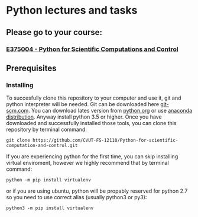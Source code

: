 # Python lectures and tasks

## Please go to your course:

### [E375004 - Python for Scientific Computations and Control](course-E375004.md)

## Prerequisites

### Installing

To succesfully clone this repository to your computer and use it, git and python interpreter will be needed.
Git can be downloaded here [git-scm.com](https://git-scm.com/downloads).
You can download lates version from [python.org](https://www.python.org/) or use [anaconda distribution](https://www.anaconda.com/). Anyway install python 3.5 or higher.
Once you have downloaded and successfully installed those tools, you can clone this repository by terminal command:
```
git clone https://github.com/CVUT-FS-12110/Python-for-scientific-computation-and-control.git
```
If you are experiencing python for the first time, you can skip installing virtual enviroment, however we highly recommend that by terminal command:
```
python -m pip install virtualenv
```
or if you are using ubuntu, python will be propably reserved for python 2.7 so you need to use correct alias (usually python3 or py3):
```
python3 -m pip install virtualenv
```



